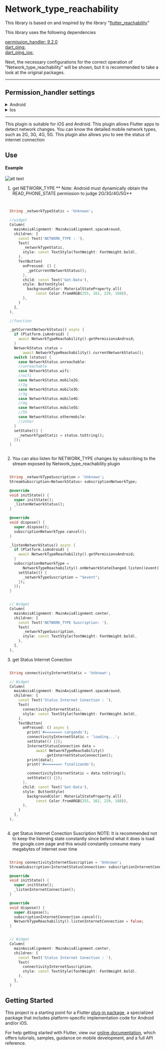 # Network_type_reachability

This library is based on and inspired by the library "[flutter_reachability](https://pub.dev/packages/flutter_reachability)"

This library uses the following dependencies

[permission_handler: 9.2.0](https://pub.dev/packages/permission_handler/versions/9.2.0)<br>
[dart_ping:](https://pub.dev/packages/dart_ping)<br>
[dart_ping_ios:](https://pub.dev/packages/dart_ping_ios)

Next, the necessary configurations for the correct operation of "Network_type_reachability" will be shown, but it is recommended to take a look at the original packages.

***
## Permission_handler settings

<details close>
<summary>Android</summary>


**Upgrade pre 1.12 Android projects**

Since version 4.4.0 this plugin is implemented using the Flutter 1.12 Android plugin APIs. Unfortunately this means App developers also need to migrate their Apps to support the new Android infrastructure. You can do so by following the [Upgrading pre 1.12 Android projects](https://github.com/flutter/flutter/wiki/Upgrading-pre-1.12-Android-projects) migration guide. Failing to do so might result in unexpected behaviour. Most common known error is the permission\_handler not returning after calling the `.request()` method on a permission.

**AndroidX**

As of version 3.1.0 the permission\_handler plugin switched to the AndroidX version of the Android Support Libraries. This means you need to make sure your Android project is also upgraded to support AndroidX. Detailed instructions can be found [here](https://flutter.dev/docs/development/packages-and-plugins/androidx-compatibility).

The TL;DR version is:

1.  Add the following to your "gradle.properties" file:

    android.useAndroidX=true
    android.enableJetifier=true
    

copied to clipboard

1.  Make sure you set the `compileSdkVersion` in your "android/app/build.gradle" file to 31:

    android {
      compileSdkVersion 31
      ...
    }
    

copied to clipboard

1.  Make sure you replace all the `android.` dependencies to their AndroidX counterparts (a full list can be found [here](https://developer.android.com/jetpack/androidx/migrate)).

Add permissions to your `AndroidManifest.xml` file. There's a `debug`, `main` and `profile` version which are chosen depending on how you start your app. In general, it's sufficient to add permission only to the `main` version. [Here](https://github.com/Baseflow/flutter-permission-handler/blob/master/permission_handler/example/android/app/src/main/AndroidManifest.xml)'s an example `AndroidManifest.xml` with a complete list of all possible permissions.
</details>

<details close>
<summary>Ios</summary>

Add permission to your `Info.plist` file. [Here](https://github.com/Baseflow/flutter-permission-handler/blob/master/permission_handler/example/ios/Runner/Info.plist)'s an example `Info.plist` with a complete list of all possible permissions.

> IMPORTANT: You will have to include all permission options when you want to submit your App. This is because the `permission_handler` plugin touches all different SDKs and because the static code analyser (run by Apple upon App submission) detects this and will assert if it cannot find a matching permission option in the `Info.plist`. More information about this can be found [here](https://github.com/Baseflow/flutter-permission-handler/issues/26).

The permission\_handler plugin use [macros](https://github.com/Baseflow/flutter-permission-handler/blob/master/permission_handler/ios/Classes/PermissionHandlerEnums.h) to control whether a permission is enabled.

You must list permission you want to use in your application :

1.  Add the following to your `Podfile` file:
    
        post_install do |installer|
          installer.pods_project.targets.each do |target|
            target.build_configurations.each do |config|
              ... # Here are some configurations automatically generated by flutter
        
              # You can enable the permissions needed here. For example to enable camera
              # permission, just remove the `#` character in front so it looks like this:
              #
              # ## dart: PermissionGroup.camera
              # 'PERMISSION_CAMERA=1'
              #
              #  Preprocessor definitions can be found in: https://github.com/Baseflow/flutter-permission-handler/blob/master/permission_handler/ios/Classes/PermissionHandlerEnums.h
              config.build_settings['GCC_PREPROCESSOR_DEFINITIONS'] ||= [
                '$(inherited)',
        
                ## dart: PermissionGroup.calendar
                # 'PERMISSION_EVENTS=1',
        
                ## dart: PermissionGroup.reminders
                # 'PERMISSION_REMINDERS=1',
        
                ## dart: PermissionGroup.contacts
                # 'PERMISSION_CONTACTS=1',
        
                ## dart: PermissionGroup.camera
                # 'PERMISSION_CAMERA=1',
        
                ## dart: PermissionGroup.microphone
                # 'PERMISSION_MICROPHONE=1',
        
                ## dart: PermissionGroup.speech
                # 'PERMISSION_SPEECH_RECOGNIZER=1',
        
                ## dart: PermissionGroup.photos
                # 'PERMISSION_PHOTOS=1',
        
                ## dart: [PermissionGroup.location, PermissionGroup.locationAlways, PermissionGroup.locationWhenInUse]
                # 'PERMISSION_LOCATION=1',
        
                ## dart: PermissionGroup.notification
                # 'PERMISSION_NOTIFICATIONS=1',
        
                ## dart: PermissionGroup.mediaLibrary
                # 'PERMISSION_MEDIA_LIBRARY=1',
        
                ## dart: PermissionGroup.sensors
                # 'PERMISSION_SENSORS=1',   
        
                ## dart: PermissionGroup.bluetooth
                # 'PERMISSION_BLUETOOTH=1',
        
                ## dart: PermissionGroup.appTrackingTransparency
                # 'PERMISSION_APP_TRACKING_TRANSPARENCY=1',
        
                ## dart: PermissionGroup.criticalAlerts
                # 'PERMISSION_CRITICAL_ALERTS=1'
              ]
        
            end
          end
        end
        
    
    copied to clipboard
    
2.  Remove the `#` character in front of the permission you do want to use. For example if you need access to the calendar make sure the code looks like this:
    
                ## dart: PermissionGroup.calendar
                'PERMISSION_EVENTS=1',
        
    
    copied to clipboard
    
3.  Delete the corresponding permission description in `Info.plist` e.g. when you don't need camera permission, just delete 'NSCameraUsageDescription' The following lists the relationship between `Permission` and `The key of Info.plist`:
    
    Permission
    
    Info.plist
    
    Macro
    
    PermissionGroup.calendar
    
    NSCalendarsUsageDescription
    
    PERMISSION\_EVENTS
    
    PermissionGroup.reminders
    
    NSRemindersUsageDescription
    
    PERMISSION\_REMINDERS
    
    PermissionGroup.contacts
    
    NSContactsUsageDescription
    
    PERMISSION\_CONTACTS
    
    PermissionGroup.camera
    
    NSCameraUsageDescription
    
    PERMISSION\_CAMERA
    
    PermissionGroup.microphone
    
    NSMicrophoneUsageDescription
    
    PERMISSION\_MICROPHONE
    
    PermissionGroup.speech
    
    NSSpeechRecognitionUsageDescription
    
    PERMISSION\_SPEECH\_RECOGNIZER
    
    PermissionGroup.photos
    
    NSPhotoLibraryUsageDescription
    
    PERMISSION\_PHOTOS
    
    PermissionGroup.location, PermissionGroup.locationAlways, PermissionGroup.locationWhenInUse
    
    NSLocationUsageDescription, NSLocationAlwaysAndWhenInUseUsageDescription, NSLocationWhenInUseUsageDescription
    
    PERMISSION\_LOCATION
    
    PermissionGroup.notification
    
    PermissionGroupNotification
    
    PERMISSION\_NOTIFICATIONS
    
    PermissionGroup.mediaLibrary
    
    NSAppleMusicUsageDescription, kTCCServiceMediaLibrary
    
    PERMISSION\_MEDIA\_LIBRARY
    
    PermissionGroup.sensors
    
    NSMotionUsageDescription
    
    PERMISSION\_SENSORS
    
    PermissionGroup.bluetooth
    
    NSBluetoothAlwaysUsageDescription, NSBluetoothPeripheralUsageDescription
    
    PERMISSION\_BLUETOOTH
    
    PermissionGroup.appTrackingTransparency
    
    NSUserTrackingUsageDescription
    
    PERMISSION\_APP\_TRACKING\_TRANSPARENCY
    
    PermissionGroup.criticalAlerts
    
    PermissionGroupCriticalAlerts
    
    PERMISSION\_CRITICAL\_ALERTS
    
4.  Clean & Rebuild
</details>

***


This plugin is suitable for iOS and Android. This plugin allows Flutter apps to detect network changes. You can know the detailed mobile network types, such as 2G, 3G, 4G, 5G.
This plugin also allows you to see the status of internet connection

## Use

#### Example

![alt text](https://media.giphy.com/media/Q38gPMCyFWWJZVj8g0/giphy-downsized-large.gif "Network_type_reachability")


1. get NETWORK_TYPE
**
Note: Android must dynamically obtain the READ_PHONE_STATE permission to judge 2G/3G/4G/5G**
```dart


  String _networkTypeStatic = 'Unknown';

  //widget
  Column(
    mainAxisAlignment: MainAxisAlignment.spaceAround,
    children: [
      const Text('NETWORK_TYPE : '),
      Text(
        _networkTypeStatic,
        style: const TextStyle(fontWeight: FontWeight.bold),
      ),
      TextButton(
        onPressed: () {
          _getCurrentNetworkStatus();
        },
        child: const Text('Get-Data'),
        style: ButtonStyle(
          backgroundColor: MaterialStateProperty.all(
              const Color.fromARGB(255, 162, 229, 188)),
        ),
      )
    ],
  ),

  //function

  _getCurrentNetworkStatus() async {
    if (Platform.isAndroid) {
      await NetworkTypeReachability().getPermisionsAndroid;
    }
    NetworkStatus status =
        await NetworkTypeReachability().currentNetworkStatus();
    switch (status) {
      case NetworkStatus.unreachable:
      //unreachable
      case NetworkStatus.wifi:
      //wifi
      case NetworkStatus.mobile2G:
      //2g
      case NetworkStatus.mobile3G:
      //3g
      case NetworkStatus.mobile4G:
      //4g
      case NetworkStatus.mobile5G:
      //5h
      case NetworkStatus.othermobile:
      //other
    }
    setState(() {
      _networkTypeStatic = status.toString();
    });
  }
    
```
2. You can also listen for NETWORK_TYPE changes by subscribing to the stream exposed by Network_type_reachability plugin
```dart

  String _networkTypeSuscription = 'Unknown';
  StreamSubscription<NetworkStatus> subscriptionNetworkType;

  @override
  void initState() {
    super.initState();
    _listenNetworkStatus();
  }

  @override
  void dispose() {
    super.dispose();
    subscriptionNetworkType.cancel();
  }

  _listenNetworkStatus() async {
    if (Platform.isAndroid) {
      await NetworkTypeReachability().getPermisionsAndroid;
    }
    subscriptionNetworkType =
        NetworkTypeReachability().onNetworkStateChanged.listen((event) {
      setState(() {
        _networkTypeSuscription = "$event";
      });
    });
  }


  // Widget
  Column(
    mainAxisAlignment: MainAxisAlignment.center,
    children: [
      const Text('NETWORK_TYPE Suscription: '),
      Text(
        _networkTypeSuscription,
        style: const TextStyle(fontWeight: FontWeight.bold),
      ),
    ],
  ),
```
3. get Status Internet Conection 

```dart

  String connectivityInternetStatic = 'Unknown';

  // Widget
  Column(
    mainAxisAlignment: MainAxisAlignment.spaceAround,
    children: [
      const Text('Status Internet Conection : '),
      Text(
        connectivityInternetStatic,
        style: const TextStyle(fontWeight: FontWeight.bold),
      ),
      TextButton(
        onPressed: () async {
          print('#=======> cargando');
          connectivityInternetStatic = 'loading...';
          setState(() {});
          InternetStatusConnection data =
              await NetworkTypeReachability()
                  .getInternetStatusConnection();
          print(data);
          print('#=======> finalizando');

          connectivityInternetStatic = data.toString();
          setState(() {});
        },
        child: const Text('Get-Data'),
        style: ButtonStyle(
          backgroundColor: MaterialStateProperty.all(
              const Color.fromARGB(255, 162, 229, 188)),
        ),
      )
    ],
  ),
    
```
4. get Status Internet Conection Suscription
NOTE: It is recommended not to keep the listening state constantly since behind what it does is load the google.com page and this would constantly consume many megabytes of internet over time
```dart

  String connectivityInternetSuscription = 'Unknown';
  StreamSubscription<InternetStatusConnection> subscriptionInternetConnection;

  @override
  void initState() {
    super.initState();
    _listenInternetConnection();
  }

  @override
  void dispose() {
    super.dispose();
    subscriptionInternetConnection.cancel();
    NetworkTypeReachability().listenInternetConnection = false;
  }


  // Widget
  Column(
    mainAxisAlignment: MainAxisAlignment.center,
    children: [
      const Text('Status Internet Conection : '),
      Text(
        connectivityInternetSuscription,
        style: const TextStyle(fontWeight: FontWeight.bold),
      ),
    ],
  )

```

## Getting Started

This project is a starting point for a Flutter
[plug-in package](https://flutter.dev/developing-packages/),
a specialized package that includes platform-specific implementation code for
Android and/or iOS.

For help getting started with Flutter, view our
[online documentation](https://flutter.dev/docs), which offers tutorials,
samples, guidance on mobile development, and a full API reference.
